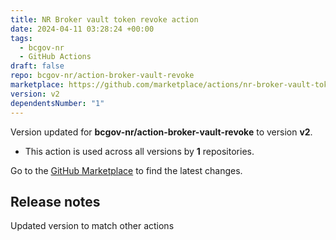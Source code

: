 ```yaml
---
title: NR Broker vault token revoke action
date: 2024-04-11 03:28:24 +00:00
tags:
  - bcgov-nr
  - GitHub Actions
draft: false
repo: bcgov-nr/action-broker-vault-revoke
marketplace: https://github.com/marketplace/actions/nr-broker-vault-token-revoke-action
version: v2
dependentsNumber: "1"
---
```



Version updated for **bcgov-nr/action-broker-vault-revoke** to version **v2**.
- This action is used across all versions by **1** repositories.

Go to the [GitHub Marketplace](https://github.com/marketplace/actions/nr-broker-vault-token-revoke-action) to find the latest changes.

## Release notes

Updated version to match other actions
